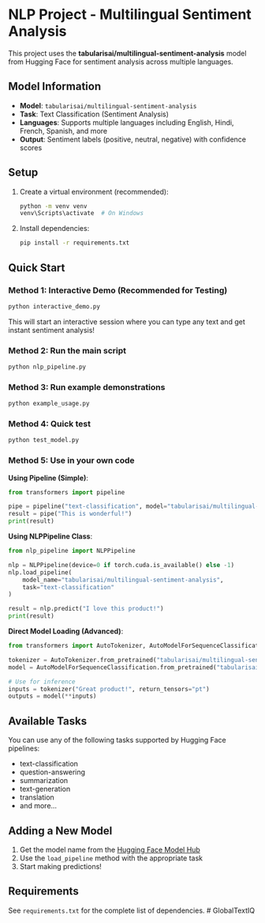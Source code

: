 # NLP Project - Multilingual Sentiment Analysis

This project uses the **tabularisai/multilingual-sentiment-analysis** model from Hugging Face for sentiment analysis across multiple languages.

## Model Information

- **Model**: `tabularisai/multilingual-sentiment-analysis`
- **Task**: Text Classification (Sentiment Analysis)
- **Languages**: Supports multiple languages including English, Hindi, French, Spanish, and more
- **Output**: Sentiment labels (positive, neutral, negative) with confidence scores

## Setup

1. Create a virtual environment (recommended):
   ```bash
   python -m venv venv
   venv\Scripts\activate  # On Windows
   ```

2. Install dependencies:
   ```bash
   pip install -r requirements.txt
   ```

## Quick Start

### Method 1: Interactive Demo (Recommended for Testing)
```bash
python interactive_demo.py
```
This will start an interactive session where you can type any text and get instant sentiment analysis!

### Method 2: Run the main script
```bash
python nlp_pipeline.py
```

### Method 3: Run example demonstrations
```bash
python example_usage.py
```

### Method 4: Quick test
```bash
python test_model.py
```

### Method 5: Use in your own code

**Using Pipeline (Simple)**:
```python
from transformers import pipeline

pipe = pipeline("text-classification", model="tabularisai/multilingual-sentiment-analysis")
result = pipe("This is wonderful!")
print(result)
```

**Using NLPPipeline Class**:
```python
from nlp_pipeline import NLPPipeline

nlp = NLPPipeline(device=0 if torch.cuda.is_available() else -1)
nlp.load_pipeline(
    model_name="tabularisai/multilingual-sentiment-analysis",
    task="text-classification"
)

result = nlp.predict("I love this product!")
print(result)
```

**Direct Model Loading (Advanced)**:
```python
from transformers import AutoTokenizer, AutoModelForSequenceClassification

tokenizer = AutoTokenizer.from_pretrained("tabularisai/multilingual-sentiment-analysis")
model = AutoModelForSequenceClassification.from_pretrained("tabularisai/multilingual-sentiment-analysis")

# Use for inference
inputs = tokenizer("Great product!", return_tensors="pt")
outputs = model(**inputs)
```

## Available Tasks

You can use any of the following tasks supported by Hugging Face pipelines:
- text-classification
- question-answering
- summarization
- text-generation
- translation
- and more...

## Adding a New Model

1. Get the model name from the [Hugging Face Model Hub](https://huggingface.co/models)
2. Use the `load_pipeline` method with the appropriate task
3. Start making predictions!

## Requirements

See `requirements.txt` for the complete list of dependencies.
#   G l o b a l T e x t I Q  
 